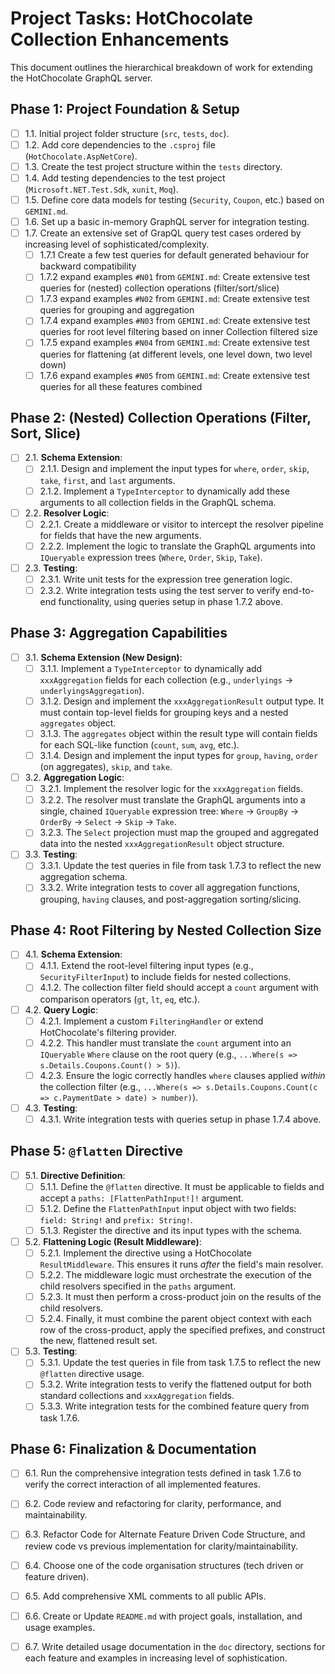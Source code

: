 # Project Tasks: HotChocolate Collection Enhancements

This document outlines the hierarchical breakdown of work for extending the HotChocolate GraphQL server.

## Phase 1: Project Foundation & Setup

- [ ] 1.1. Initial project folder structure (`src`, `tests`, `doc`).
- [ ] 1.2. Add core dependencies to the `.csproj` file (`HotChocolate.AspNetCore`).
- [ ] 1.3. Create the test project structure within the `tests` directory.
- [ ] 1.4. Add testing dependencies to the test project (`Microsoft.NET.Test.Sdk`, `xunit`, `Moq`).
- [ ] 1.5. Define core data models for testing (`Security`, `Coupon`, etc.) based on `GEMINI.md`.
- [ ] 1.6. Set up a basic in-memory GraphQL server for integration testing.
- [ ] 1.7. Create an extensive set of GrapQL query test cases ordered by increasing level of sophisticated/complexity.
    - [ ] 1.7.1 Create a few test queries for default generated behaviour for backward compatibility
    - [ ] 1.7.2 expand examples `#N01` from `GEMINI.md`: Create extensive test queries for (nested) collection operations (filter/sort/slice)
    - [ ] 1.7.3 expand examples `#N02` from `GEMINI.md`: Create extensive test queries for grouping and aggregation
    - [ ] 1.7.4 expand examples `#N03` from `GEMINI.md`: Create extensive test queries for root level filtering based on inner Collection filtered size
    - [ ] 1.7.5 expand examples `#N04` from `GEMINI.md`: Create extensive test queries for flattening (at different levels, one level down, two level down)
    - [ ] 1.7.6 expand examples `#N05` from `GEMINI.md`: Create extensive test queries for all these features combined

## Phase 2: (Nested) Collection Operations (Filter, Sort, Slice)

- [ ] 2.1. **Schema Extension**:
    - [ ] 2.1.1. Design and implement the input types for `where`, `order`, `skip`, `take`, `first`, and `last` arguments.
    - [ ] 2.1.2. Implement a `TypeInterceptor` to dynamically add these arguments to all collection fields in the GraphQL schema.
- [ ] 2.2. **Resolver Logic**:
    - [ ] 2.2.1. Create a middleware or visitor to intercept the resolver pipeline for fields that have the new arguments.
    - [ ] 2.2.2. Implement the logic to translate the GraphQL arguments into `IQueryable` expression trees (`Where`, `Order`, `Skip`, `Take`).
- [ ] 2.3. **Testing**:
    - [ ] 2.3.1. Write unit tests for the expression tree generation logic.
    - [ ] 2.3.2. Write integration tests using the test server to verify end-to-end functionality, using queries setup in phase 1.7.2 above.

## Phase 3: Aggregation Capabilities

- [ ] 3.1. **Schema Extension (New Design)**:
    - [ ] 3.1.1. Implement a `TypeInterceptor` to dynamically add `xxxAggregation` fields for each collection (e.g., `underlyings` -> `underlyingsAggregation`).
    - [ ] 3.1.2. Design and implement the `xxxAggregationResult` output type. It must contain top-level fields for grouping keys and a nested `aggregates` object.
    - [ ] 3.1.3. The `aggregates` object within the result type will contain fields for each SQL-like function (`count`, `sum`, `avg`, etc.).
    - [ ] 3.1.4. Design and implement the input types for `group`, `having`, `order` (on aggregates), `skip`, and `take`.
- [ ] 3.2. **Aggregation Logic**:
    - [ ] 3.2.1. Implement the resolver logic for the `xxxAggregation` fields.
    - [ ] 3.2.2. The resolver must translate the GraphQL arguments into a single, chained `IQueryable` expression tree: `Where` -> `GroupBy` -> `OrderBy` -> `Select` -> `Skip` -> `Take`.
    - [ ] 3.2.3. The `Select` projection must map the grouped and aggregated data into the nested `xxxAggregationResult` object structure.
- [ ] 3.3. **Testing**:
    - [ ] 3.3.1. Update the test queries in file from task 1.7.3 to reflect the new aggregation schema.
    - [ ] 3.3.2. Write integration tests to cover all aggregation functions, grouping, `having` clauses, and post-aggregation sorting/slicing.

## Phase 4: Root Filtering by Nested Collection Size

- [ ] 4.1. **Schema Extension**:
    - [ ] 4.1.1. Extend the root-level filtering input types (e.g., `SecurityFilterInput`) to include fields for nested collections.
    - [ ] 4.1.2. The collection filter field should accept a `count` argument with comparison operators (`gt`, `lt`, `eq`, etc.).
- [ ] 4.2. **Query Logic**:
    - [ ] 4.2.1. Implement a custom `FilteringHandler` or extend HotChocolate's filtering provider.
    - [ ] 4.2.2. This handler must translate the `count` argument into an `IQueryable` `Where` clause on the root query (e.g., `...Where(s => s.Details.Coupons.Count() > 5)`).
    - [ ] 4.2.3. Ensure the logic correctly handles `where` clauses applied *within* the collection filter (e.g., `...Where(s => s.Details.Coupons.Count(c => c.PaymentDate > date) > number)`).
- [ ] 4.3. **Testing**:
    - [ ] 4.3.1. Write integration tests with queries setup in phase 1.7.4 above.

## Phase 5: `@flatten` Directive

- [ ] 5.1. **Directive Definition**:
    - [ ] 5.1.1. Define the `@flatten` directive. It must be applicable to fields and accept a `paths: [FlattenPathInput!]!` argument.
    - [ ] 5.1.2. Define the `FlattenPathInput` input object with two fields: `field: String!` and `prefix: String!`.
    - [ ] 5.1.3. Register the directive and its input types with the schema.
- [ ] 5.2. **Flattening Logic (Result Middleware)**:
    - [ ] 5.2.1. Implement the directive using a HotChocolate `ResultMiddleware`. This ensures it runs *after* the field's main resolver.
    - [ ] 5.2.2. The middleware logic must orchestrate the execution of the child resolvers specified in the `paths` argument.
    - [ ] 5.2.3. It must then perform a cross-product join on the results of the child resolvers.
    - [ ] 5.2.4. Finally, it must combine the parent object context with each row of the cross-product, apply the specified prefixes, and construct the new, flattened result set.
- [ ] 5.3. **Testing**:
    - [ ] 5.3.1. Update the test queries in file from task 1.7.5 to reflect the new `@flatten` directive usage.
    - [ ] 5.3.2. Write integration tests to verify the flattened output for both standard collections and `xxxAggregation` fields.
    - [ ] 5.3.3. Write integration tests for the combined feature query from task 1.7.6.

## Phase 6: Finalization & Documentation

- [ ] 6.1. Run the comprehensive integration tests defined in task 1.7.6 to verify the correct interaction of all implemented features.
- [ ] 6.2. Code review and refactoring for clarity, performance, and maintainability.
- [ ] 6.3. Refactor Code for Alternate Feature Driven Code Structure, and review code vs previous implementation for clarity/maintainability.
- [ ] 6.4. Choose one of the code organisation structures (tech driven or feature driven).
- [ ] 6.5. Add comprehensive XML comments to all public APIs.
- [ ] 6.6. Create or Update `README.md` with project goals, installation, and usage examples.
- [ ] 6.7. Write detailed usage documentation in the `doc` directory, sections for each feature and examples in increasing level of sophistication.

